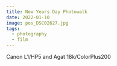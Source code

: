 ```yaml
---
title: New Years Day Photowalk
date: 2022-01-10
image: pos_DSC02627.jpg
tags:
  - photography
  - film
---
```



<v-img src="pos_DSC02627.jpg" alt="bar" :dirp="dir"></v-img>
<v-img src="pos_DSC02629.jpg" alt="bar" :dirp="dir"></v-img>
<!--<v-img src="pos_DSC02630.jpg" alt="bar" :dirp="dir"></v-img>-->

<v-img src="000057480028.jpg" alt="bar" :dirp="dir"></v-img>

<v-img src="pos_DSC02635.jpg" alt="bar" :dirp="dir"></v-img>
<!--<v-img src="pos_DSC02624.jpg" alt="bar" :dirp="dir"></v-img>-->

<v-img src="000057480024.jpg" alt="bar" :dirp="dir"></v-img>
<!--<v-img src="000057480026.jpg" alt="bar" :dirp="dir"></v-img>-->

<v-img src="pos_DSC02583.jpg" alt="bar" :dirp="dir"></v-img>
<v-img src="pos_DSC02578.jpg" alt="bar" :dirp="dir"></v-img>

<v-img src="pos_DSC02532.jpg" alt="bar" :dirp="dir"></v-img>
<v-img src="pos_DSC02522.jpg" alt="bar" :dirp="dir"></v-img>


<v-img src="000057490023.jpg" alt="bar" :dirp="dir"></v-img>
<v-img src="000057480004.jpg" alt="bar" :dirp="dir"></v-img>
<v-img src="pos_DSC02564.jpg" alt="bar" :dirp="dir"></v-img>

<v-img src="pos_DSC02645.jpg" alt="bar" :dirp="dir"></v-img>
<!--<v-img src="pos_DSC02626.jpg" alt="bar" :dirp="dir"></v-img>-->
<v-img src="pos_DSC02617.jpg" alt="bar" :dirp="dir"></v-img>
<v-img src="000057490008.jpg" alt="bar" :dirp="dir"></v-img>
<v-img src="pos_DSC02609.jpg" alt="bar" :dirp="dir"></v-img>
<!--<v-img src="pos_DSC02582.jpg" alt="bar" :dirp="dir"></v-img>-->



<!--<v-img src="000057490015.jpg" alt="bar" :dirp="dir"></v-img>-->



Canon L1/HP5 and Agat 18k/ColorPlus200
